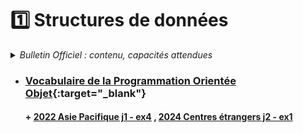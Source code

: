 # 1️⃣ Structures de données

<details>
    <summary><i>Bulletin Officiel : contenu, capacités attendues</i></summary>

<blockquote>
<br>
L’écriture sur des exemples simples de plusieurs implémentations d’une même structure de données permet de faire émerger les notions d’<b>interface</b> et d’<b>implémentation</b>, ou encore de structure de données abstraite.  
Le paradigme de la <b>programmation objet</b> peut être utilisé pour réaliser des implémentations effectives des structures de données, même si ce n’est pas la seule façon de procéder.  
<table>
<br><br>
<tr><th> Contenu </th><th> Capacités attendues </th></tr>
<tr><td> Structures de données, interface et implémentation <br><br><br><br>Dictionnaires, index et clé </td><td> - Spécifier une structure de données par son interface <br>- Distinguer interface et implémentation <br>- Écrire plusieurs implémentations d’une même structure de données <br><br>- Distinguer la recherche d’une valeur dans une liste et dans un dictionnaire</td></tr>
<tr><td> Vocabulaire de la Programmation Orientée Objet : classes, attributs, méthodes, objets </td><td> - Écrire la définition d’une classe <br>- Accéder aux attributs et méthodes d’une classe </td> </tr>
<tr><td> Listes, piles, files : structures linéaires </td><td> - Distinguer des structures par le jeu des méthodes qui les caractérisent <br>- Choisir une structure de données adaptée à la situation à modéliser </td> </tr>
<tr><td> Arbres : structures hiérarchiques <br><br>Arbres binaires : nœuds, racines, feuilles, sous-arbres gauches, sous-arbres droits </td><td> - Identifier des situations nécessitant une structure de données arborescente <br>- Évaluer quelques mesures des arbres binaires (taille, encadrement de la hauteur, etc.) </td> </tr>
<tr><td> Graphes : structures relationnelles <br>Sommets, arcs, arêtes, graphes orientés ou non orientés </td><td> - Modéliser des situations sous forme de graphes <br>- Écrire les implémentations correspondantes d’un graphe : matrice d’adjacence, liste de successeurs/de prédécesseurs <br>- Passer d’une représentation à une autre </td> </tr>
</table>
</blockquote>
</details>


- ### [Vocabulaire de la Programmation Orientée Objet](https://notebook.basthon.fr/?from=https://raw.githubusercontent.com/abrugiere/tnsi/main/_ressources/1.2_poo.ipynb){:target="_blank"}
    #### + [2022 Asie Pacifique j1 - ex4](https://raw.githubusercontent.com/abrugiere/tnsi/main/_ressources/1.2_22-NSIJ1JA1-ex4.pdf) , [2024 Centres étrangers j2 - ex1](https://raw.githubusercontent.com/abrugiere/tnsi/main/_ressources/1.2_24-NSIJ2G11-ex1.pdf)



<!--

- ### [Structures de données, interface et implémentation](https://notebook.basthon.fr/?from=https://raw.githubusercontent.com/abrugiere/tnsi/main/_ressources/1.1_struct.ipynb){:target="_blank"} 
   
- ### [Vocabulaire de la Programmation Orientée Objet](https://notebook.basthon.fr/?from=https://raw.githubusercontent.com/abrugiere/tnsi/main/_ressources/1.2_poo.ipynb){:target="_blank"}  +  Exercice BAC : 

- ### [Listes, Piles, Files : Structures linéaires](https://notebook.basthon.fr/?from=https://raw.githubusercontent.com/abrugiere/tnsi/main/_ressources/1.3_struc_lin.ipynb){:target="_blank"}  +  Exercice BAC : [2021 Amérique du Nord j1 - ex5](https://raw.githubusercontent.com/abrugiere/tnsi/main/_ressources/1.3_21-NSIJ1AN1-ex5.pdf)

- ### [Arbres : Structures hiérarchiques](https://notebook.basthon.fr/?from=https://raw.githubusercontent.com/abrugiere/tnsi/main/_ressources/1.4_arbres.ipynb){:target="_blank"}  +  Exercice BAC : [2021 Amérique du Nord j1 - ex4](https://raw.githubusercontent.com/abrugiere/tnsi/main/1.4_21-NSIJ1AN1-ex4.pdf)

- ### [Graphes : Structures relationnelles](https://notebook.basthon.fr/?from=https://raw.githubusercontent.com/abrugiere/tnsi/main/_ressources/1.5_graphes.ipynb){:target="_blank"}  +  Exercice BAC : 

-->
